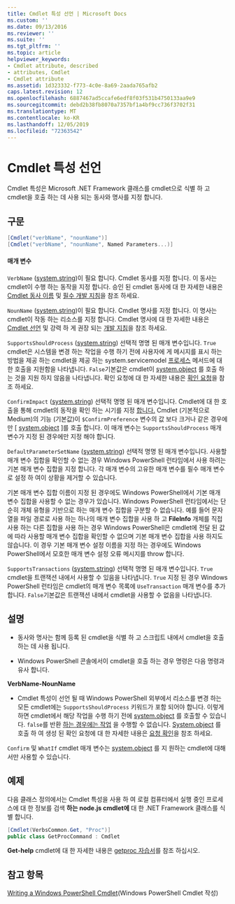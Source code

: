 ```yaml
---
title: Cmdlet 특성 선언 | Microsoft Docs
ms.custom: ''
ms.date: 09/13/2016
ms.reviewer: ''
ms.suite: ''
ms.tgt_pltfrm: ''
ms.topic: article
helpviewer_keywords:
- Cmdlet attribute, described
- attributes, Cmdlet
- Cmdlet attribute
ms.assetid: 1d323332-f773-4c0e-8a69-2aada765afb2
caps.latest.revision: 12
ms.openlocfilehash: 6887467ad5ccafe6edf8f03f531b4750133aa9e9
ms.sourcegitcommit: debd2b38fb8070a7357bf1a4bf9cc736f3702f31
ms.translationtype: MT
ms.contentlocale: ko-KR
ms.lasthandoff: 12/05/2019
ms.locfileid: "72363542"
---
```

# <a name="cmdlet-attribute-declaration"></a>Cmdlet 특성 선언

Cmdlet 특성은 Microsoft .NET Framework 클래스를 cmdlet으로 식별 하 고 cmdlet을 호출 하는 데 사용 되는 동사와 명사를 지정 합니다.

## <a name="syntax"></a>구문

```csharp
[Cmdlet("verbName", "nounName")]
[Cmdlet("verbName", "nounName", Named Parameters...)]
```

#### <a name="parameters"></a>매개 변수

`VerbName` ([system.string](/dotnet/api/System.String))이 필요 합니다. Cmdlet 동사를 지정 합니다. 이 동사는 cmdlet이 수행 하는 동작을 지정 합니다. 승인 된 cmdlet 동사에 대 한 자세한 내용은 [Cmdlet 동사 이름](./approved-verbs-for-windows-powershell-commands.md) 및 [필수 개발 지침](./required-development-guidelines.md)을 참조 하세요.

`NounName` ([system.string](/dotnet/api/System.String))이 필요 합니다. Cmdlet 명사를 지정 합니다. 이 명사는 cmdlet이 작동 하는 리소스를 지정 합니다. Cmdlet 명사에 대 한 자세한 내용은 [Cmdlet 선언](./cmdlet-class-declaration.md) 및 강력 하 게 권장 되는 [개발 지침](./strongly-encouraged-development-guidelines.md)을 참조 하세요.

`SupportsShouldProcess` ([system.string](/dotnet/api/System.Boolean)) 선택적 명명 된 매개 변수입니다. `True` cmdlet은 시스템을 변경 하는 작업을 수행 하기 전에 사용자에 게 메시지를 표시 하는 방법을 제공 하는 cmdlet을 제공 하는 system.servicemodel [프로세스](/dotnet/api/System.Management.Automation.Cmdlet.ShouldProcess) 메서드에 대 한 호출을 지원함을 나타냅니다. `False`기본값은 cmdlet이 [system.object](/dotnet/api/System.Management.Automation.Cmdlet.ShouldProcess) 를 호출 하는 것을 지원 하지 않음을 나타냅니다. 확인 요청에 대 한 자세한 내용은 [확인 요청](./requesting-confirmation-from-cmdlets.md)을 참조 하세요.

`ConfirmImpact` ([system.string](/dotnet/api/System.Management.Automation.ConfirmImpact)) 선택적 명명 된 매개 변수입니다. Cmdlet에 대 한 호출을 통해 cmdlet의 동작을 확인 하는 시기를 지정 [합니다.](/dotnet/api/System.Management.Automation.Cmdlet.ShouldProcess) Cmdlet (기본적으로 Medium)의 기능 (기본값)이 `$ConfirmPreference` 변수의 값 보다 크거나 같은 경우에만 [ [system.object](/dotnet/api/System.Management.Automation.Cmdlet.ShouldProcess) ]를 호출 합니다. 이 매개 변수는 `SupportsShouldProcess` 매개 변수가 지정 된 경우에만 지정 해야 합니다.

`DefaultParameterSetName` ([system.string](/dotnet/api/System.String)) 선택적 명명 된 매개 변수입니다. 사용할 매개 변수 집합을 확인할 수 없는 경우 Windows PowerShell 런타임에서 사용 하려는 기본 매개 변수 집합을 지정 합니다. 각 매개 변수의 고유한 매개 변수를 필수 매개 변수로 설정 하 여이 상황을 제거할 수 있습니다.

기본 매개 변수 집합 이름이 지정 된 경우에도 Windows PowerShell에서 기본 매개 변수 집합을 사용할 수 없는 경우가 있습니다. Windows PowerShell 런타임에서는 단순히 개체 유형을 기반으로 하는 매개 변수 집합을 구분할 수 없습니다. 예를 들어 문자열을 파일 경로로 사용 하는 하나의 매개 변수 집합을 사용 하 고 **FileInfo** 개체를 직접 사용 하는 다른 집합을 사용 하는 경우 Windows PowerShell은 cmdlet에 전달 된 값에 따라 사용할 매개 변수 집합을 확인할 수 없으며 기본 매개 변수 집합을 사용 하지도 않습니다. 이 경우 기본 매개 변수 설정 이름을 지정 하는 경우에도 Windows PowerShell에서 모호한 매개 변수 설정 오류 메시지를 throw 합니다.

`SupportsTransactions` ([system.string](/dotnet/api/System.Boolean)) 선택적 명명 된 매개 변수입니다. `True` cmdlet을 트랜잭션 내에서 사용할 수 있음을 나타냅니다. `True` 지정 된 경우 Windows PowerShell 런타임은 cmdlet의 매개 변수 목록에 `UseTransaction` 매개 변수를 추가 합니다. `False`기본값은 트랜잭션 내에서 cmdlet을 사용할 수 없음을 나타냅니다.

## <a name="remarks"></a>설명

- 동사와 명사는 함께 등록 된 cmdlet을 식별 하 고 스크립트 내에서 cmdlet을 호출 하는 데 사용 됩니다.

- Windows PowerShell 콘솔에서이 cmdlet을 호출 하는 경우 명령은 다음 명령과 유사 합니다.

**VerbName-NounName**

- Cmdlet 특성이 선언 될 때 Windows PowerShell 외부에서 리소스를 변경 하는 모든 cmdlet에는 `SupportsShouldProcess` 키워드가 포함 되어야 합니다. 이렇게 하면 cmdlet에서 해당 작업을 수행 하기 전에 [system.object](/dotnet/api/System.Management.Automation.Cmdlet.ShouldProcess) 를 호출할 수 있습니다. `false`를 반환 [하는 경우에는 작업](/dotnet/api/System.Management.Automation.Cmdlet.ShouldProcess) 을 수행할 수 없습니다. [System.object](/dotnet/api/System.Management.Automation.Cmdlet.ShouldProcess) 를 호출 하 여 생성 된 확인 요청에 대 한 자세한 내용은 [요청 확인](./requesting-confirmation-from-cmdlets.md)을 참조 하세요.

`Confirm` 및 `WhatIf` cmdlet 매개 변수는 [system.object](/dotnet/api/System.Management.Automation.Cmdlet.ShouldProcess) 를 지 원하는 cmdlet에 대해서만 사용할 수 있습니다.

## <a name="example"></a>예제

다음 클래스 정의에서는 Cmdlet 특성을 사용 하 여 로컬 컴퓨터에서 실행 중인 프로세스에 대 한 정보를 검색 **하는 node.js cmdlet에** 대 한 .NET Framework 클래스를 식별 합니다.

```csharp
[Cmdlet(VerbsCommon.Get, "Proc")]
public class GetProcCommand : Cmdlet
```

**Get-help** cmdlet에 대 한 자세한 내용은 [getproc 자습서](./getproc-tutorial.md)를 참조 하십시오.

## <a name="see-also"></a>참고 항목

[Writing a Windows PowerShell Cmdlet](./writing-a-windows-powershell-cmdlet.md)(Windows PowerShell Cmdlet 작성)
